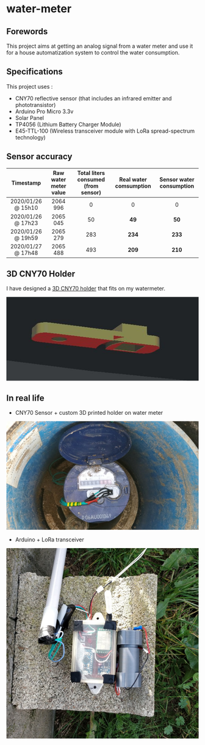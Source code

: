 # water-meter

## Forewords

This project aims at getting an analog signal from a water meter and use it for a house automatization system to control the water consumption.

## Specifications

This project uses :

* CNY70 reflective sensor (that includes an infrared emitter and phototransistor)
* Arduino Pro Micro 3.3v
* Solar Panel
* TP4056 (Lithium Battery Charger Module)
* E45-TTL-100 (Wireless transceiver module with LoRa spread-spectrum technology)

## Sensor accuracy

| Timestamp | Raw water meter value | Total liters consumed (from sensor) |  Real water comsumption |  Sensor water  consumption |
|:------------------:|:---------------------:|:-----------------------------------:|:-----------------------:|:--------------------------:|
| 2020/01/26 @ 15h10 | 2064 996 | 0 | 0 | 0 |
| 2020/01/26 @ 17h23 | 2065 045 | 50 | __49__ | __50__ |
| 2020/01/26 @ 19h59 | 2065 279 | 283 | __234__ | __233__ |
| 2020/01/27 @ 17h48 | 2065 488 | 493 | __209__ | __210__ |

## 3D CNY70 Holder

I have designed a [3D CNY70 holder](model3d/watermeter_cny70_holder.stl) that fits on my watermeter.

![3D CNY70 holder](images/watermeter_cny70_holder.jpg)

## In real life

* CNY70 Sensor + custom 3D printed holder on water meter

![CNY70 sensor](images/watermeter_cny70.jpg)

* Arduino + LoRa transceiver 

![CNY70 sensor](images/watermeter_sensor.jpg)

